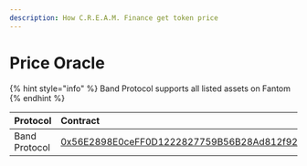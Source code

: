 ```yaml
---
description: How C.R.E.A.M. Finance get token price
---
```


# Price Oracle

{% hint style="info" %}
Band Protocol supports all listed assets on Fantom
{% endhint %}

| Protocol | Contract |
| :--- | :--- |
| Band Protocol | [0x56E2898E0ceFF0D1222827759B56B28Ad812f92F](https://ftmscan.com/address/0x56E2898E0ceFF0D1222827759B56B28Ad812f92F) |




